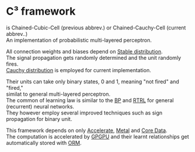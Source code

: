 # C³ framework
is Chained-Cubic-Cell (previous abbrev.) or Chained-Cauchy-Cell (current abbrev..)  
An implementation of probabilistic multi-layered perceptron.  
  
All connection weights and biases depend on [Stable distribution](https://wikipedia.org/wiki/Stable_distribution).   
The signal propagation gets randomly determined and the unit randomly fires.  
[Cauchy distribution](https://wikipedia.org/wiki/Cauchy_distribution) is employed for current implementation.   
  
Their units can take only binary states, 0 and 1, meaning "not fired" and "fired,"   
similat to general multi-layered perceptron.  
The common of learning law is similar to the [BP](https://wikipedia.org/wiki/Backpropagation) and [RTRL](https://en.wikipedia.org/wiki/Backpropagation) for general (recurrent) neural networks.  
They however employ several improved techniques such as sign propagation for binary unit.  

This framework depends on only [Accelerate](https://developer.apple.com/library/tvos/documentation/Accelerate/Reference/AccelerateFWRef), [Metal](https://developer.apple.com/library/mac/documentation/Metal/Reference/MetalFrameworkReference/) and [Core Data](https://developer.apple.com/library/watchos/documentation/Cocoa/Conceptual/CoreData/).  
The computation is accelerated by [GPGPU](https://wikipedia.org/wiki/General-purpose_computing_on_graphics_processing_units)   and their learnt relationships get automatically stored with [ORM](https://wikipedia.org/wiki/Object-relational_mapping).  
